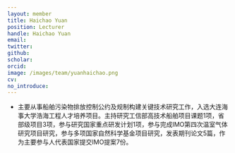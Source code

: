```yaml
---
layout: member
title: Haichao Yuan
position: Lecturer 
handle: Haichao Yuan
email: 
twitter: 
github: 
scholar:
orcid: 
image: /images/team/yuanhaichao.png
cv: 
no_introduce: 
---
```


- 主要从事船舶污染物排放控制公约及规制构建关键技术研究工作，入选大连海事大学浩海工程人才培养项目。主持研究工信部高技术船舶项目课题1项，省部级项目3项，参与研究国家重点研发计划1项，参与完成IMO第四次温室气体研究项目研究，参与多项国家自然科学基金项目研究，发表期刊论文5篇，作为主要参与人代表国家提交IMO提案7份。